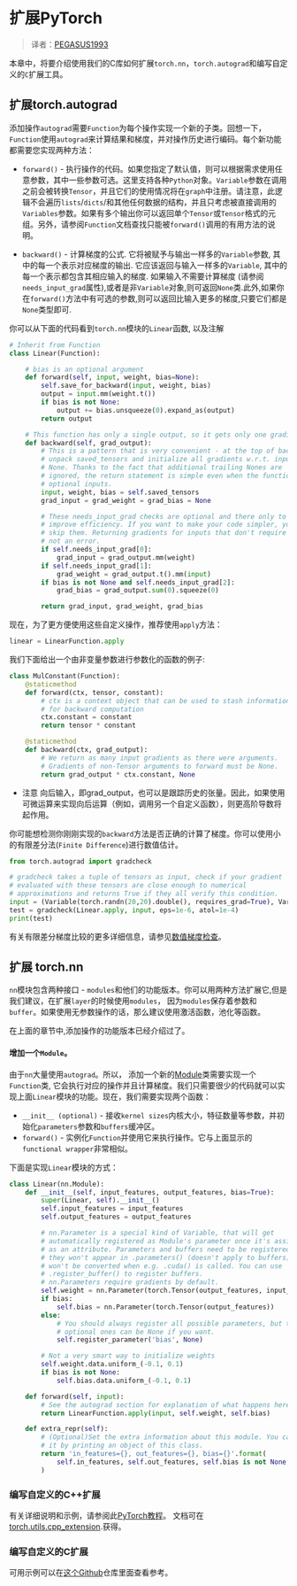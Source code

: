 # 扩展PyTorch

> 译者：[PEGASUS1993](https://github.com/PEGASUS1993)

本章中，将要介绍使用我们的C库如何扩展`torch.nn`，`torch.autograd`和编写自定义的`C`扩展工具。

## 扩展torch.autograd

添加操作`autograd`需要`Function`为每个操作实现一个新的子类。回想一下，`Function`使用`autograd`来计算结果和梯度，并对操作历史进行编码。每个新功能都需要您实现两种方法：

*   `forward()` - 执行操作的代码。如果您指定了默认值，则可以根据需求使用任意参数，其中一些参数可选。这里支持各种`Python`对象。`Variable`参数在调用之前会被转换`Tensor`，并且它们的使用情况将在`graph`中注册。请注意，此逻辑不会遍历`lists`/`dicts`/和其他任何数据的结构，并且只考虑被直接调用的`Variables`参数。如果有多个输出你可以返回单个`Tensor`或`Tensor`格式的元组。另外，请参阅`Function`文档查找只能被`forward()`调用的有用方法的说明。

*   `backward()` - 计算梯度的公式. 它将被赋予与输出一样多的`Variable`参数, 其中的每一个表示对应梯度的输出. 它应该返回与输入一样多的`Variable`, 其中的每一个表示都包含其相应输入的梯度. 如果输入不需要计算梯度 (请参阅`needs_input_grad`属性),或者是非`Variable`对象,则可返回`None`类.此外,如果你在`forward()`方法中有可选的参数,则可以返回比输入更多的梯度,只要它们都是`None`类型即可.

你可以从下面的代码看到`torch.nn`模块的`Linear`函数, 以及注解

```py
# Inherit from Function
class Linear(Function):

    # bias is an optional argument
    def forward(self, input, weight, bias=None):
        self.save_for_backward(input, weight, bias)
        output = input.mm(weight.t())
        if bias is not None:
            output += bias.unsqueeze(0).expand_as(output)
        return output

    # This function has only a single output, so it gets only one gradient
    def backward(self, grad_output):
        # This is a pattern that is very convenient - at the top of backward
        # unpack saved_tensors and initialize all gradients w.r.t. inputs to
        # None. Thanks to the fact that additional trailing Nones are
        # ignored, the return statement is simple even when the function has
        # optional inputs.
        input, weight, bias = self.saved_tensors
        grad_input = grad_weight = grad_bias = None

        # These needs_input_grad checks are optional and there only to
        # improve efficiency. If you want to make your code simpler, you can
        # skip them. Returning gradients for inputs that don't require it is
        # not an error.
        if self.needs_input_grad[0]:
            grad_input = grad_output.mm(weight)
        if self.needs_input_grad[1]:
            grad_weight = grad_output.t().mm(input)
        if bias is not None and self.needs_input_grad[2]:
            grad_bias = grad_output.sum(0).squeeze(0)

        return grad_input, grad_weight, grad_bias
```

现在，为了更方便使用这些自定义操作，推荐使用`apply`方法：

```py
linear = LinearFunction.apply
```

我们下面给出一个由非变量参数进行参数化的函数的例子:

```py
class MulConstant(Function):
    @staticmethod
    def forward(ctx, tensor, constant):
        # ctx is a context object that can be used to stash information
        # for backward computation
        ctx.constant = constant
        return tensor * constant

    @staticmethod
    def backward(ctx, grad_output):
        # We return as many input gradients as there were arguments.
        # Gradients of non-Tensor arguments to forward must be None.
        return grad_output * ctx.constant, None
```

* 注意
向后输入，即grad_output，也可以是跟踪历史的张量。因此，如果使用可微运算来实现向后运算（例如，调用另一个自定义函数），则更高阶导数将起作用。

你可能想检测你刚刚实现的`backward`方法是否正确的计算了梯度。你可以使用小的有限差分法(`Finite Difference`)进行数值估计。

```py
from torch.autograd import gradcheck

# gradcheck takes a tuple of tensors as input, check if your gradient
# evaluated with these tensors are close enough to numerical
# approximations and returns True if they all verify this condition.
input = (Variable(torch.randn(20,20).double(), requires_grad=True), Variable(torch.randn(30,20).double(), requires_grad=True),)
test = gradcheck(Linear.apply, input, eps=1e-6, atol=1e-4)
print(test)
```

有关有限差分梯度比较的更多详细信息，请参见[数值梯度检查](../autograd.html#grad-check)。

## 扩展 torch.nn

`nn`模块包含两种接口 - `modules`和他们的功能版本。你可以用两种方法扩展它,但是我们建议，在扩展`layer`的时候使用`modules`， 因为`modules`保存着参数和`buffer`。如果使用无参数操作的话，那么建议使用激活函数，池化等函数。

在上面的章节中,添加操作的功能版本已经介绍过了。

#### 增加一个`Module`。

由于`nn`大量使用`autograd`。所以， 添加一个新的[Module](https://pytorch.org/docs/master/nn.html#torch.nn.Module)类需要实现一个`Function`类, 它会执行对应的操作并且计算梯度。我们只需要很少的代码就可以实现上面`Linear`模块的功能。现在，我们需要实现两个函数：

*   `__init__ (optional)` - 接收`kernel sizes`内核大小，特征数量等参数，并初始化`parameters`参数和`buffers`缓冲区。
*   `forward()` - 实例化`Function`并使用它来执行操作。它与上面显示的`functional wrapper`非常相似。

下面是实现`Linear`模块的方式：

```py
class Linear(nn.Module):
    def __init__(self, input_features, output_features, bias=True):
        super(Linear, self).__init__()
        self.input_features = input_features
        self.output_features = output_features

        # nn.Parameter is a special kind of Variable, that will get
        # automatically registered as Module's parameter once it's assigned
        # as an attribute. Parameters and buffers need to be registered, or
        # they won't appear in .parameters() (doesn't apply to buffers), and
        # won't be converted when e.g. .cuda() is called. You can use
        # .register_buffer() to register buffers.
        # nn.Parameters require gradients by default.
        self.weight = nn.Parameter(torch.Tensor(output_features, input_features))
        if bias:
            self.bias = nn.Parameter(torch.Tensor(output_features))
        else:
            # You should always register all possible parameters, but the
            # optional ones can be None if you want.
            self.register_parameter('bias', None)

        # Not a very smart way to initialize weights
        self.weight.data.uniform_(-0.1, 0.1)
        if bias is not None:
            self.bias.data.uniform_(-0.1, 0.1)

    def forward(self, input):
        # See the autograd section for explanation of what happens here.
        return LinearFunction.apply(input, self.weight, self.bias)

    def extra_repr(self):
        # (Optional)Set the extra information about this module. You can test
        # it by printing an object of this class.
        return 'in_features={}, out_features={}, bias={}'.format(
            self.in_features, self.out_features, self.bias is not None
        )
```

### 编写自定义的C++扩展  

有关详细说明和示例，请参阅此[PyTorch教程](https://pytorch.org/tutorials/advanced/cpp_extension.html)。
文档可在[torch.utils.cpp_extension](../cpp_extension.html).获得。
### 编写自定义的C扩展

可用示例可以在[这个Github](https://github.com/pytorch/extension-ffi)仓库里面查看参考。
